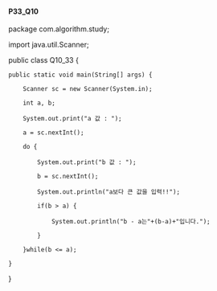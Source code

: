 #### P33_Q10

package com.algorithm.study;

import java.util.Scanner;

public class Q10_33 {

	public static void main(String[] args) {
	
		Scanner sc = new Scanner(System.in);
		
		int a, b;
		
		System.out.print("a 값 : ");
		
		a = sc.nextInt();	
		
		do {
		
			System.out.print("b 값 : ");
			
			b = sc.nextInt();
			
			System.out.println("a보다 큰 값을 입력!!");
			
			if(b > a) {
			
				System.out.println("b - a는"+(b-a)+"입니다.");
				
			} 
			
		}while(b <= a);
		
	}
	
}
